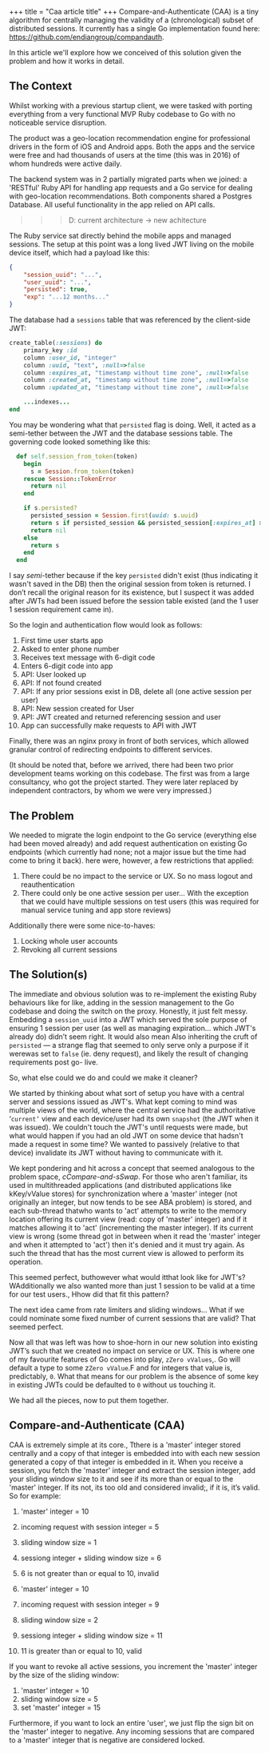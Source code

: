 +++
title = "Caa article title"
+++
Compare-and-Authenticate (CAA) is a tiny algorithm for centrally managing the validity of a (chronological) subset of distributed sessions. It currently has a single Go implementation found here: https://github.com/endiangroup/compandauth.

In this article we'll explore how we conceived of this solution given the problem and how it works in detail.

## The Context

Whilst working with a previous startup client, we were tasked with porting everything from a very functional MVP Ruby codebase to Go with no noticeable service disruption.

The product was a geo-location recommendation engine for professional drivers in the form of  iOS and Android apps. Both the apps and the service were free  and had thousands of users at the time (this was in 2016) of whom hundreds were active daily.

The backend system was in 2 partially migrated parts when we joined:  a 'RESTful' Ruby API  for handling app requests and a Go service for dealing with geo-location recommendations. Both components  shared a Postgres Database. All useful functionality in the app relied on API calls.

>>> D: current architecture -> new achitecture

The Ruby service sat directly behind the mobile apps and managed sessions. The setup at this point was a long lived JWT living on the mobile device itself,  which had a payload like this:

```json
{
	"session_uuid": "...",
	"user_uuid": "...",
	"persisted": true,
	"exp": "...12 months..."
}
```

The database had a `sessions` table that was  referenced by the client-side JWT:

```ruby
create_table(:sessions) do
	primary_key :id
	column :user_id, "integer"
	column :uuid, "text", :null=>false
	column :expires_at, "timestamp without time zone", :null=>false
	column :created_at, "timestamp without time zone", :null=>false
	column :updated_at, "timestamp without time zone", :null=>false

	...indexes...
end
```

You may be wondering what that `persisted` flag is doing. Well, it acted as a semi-tether between the JWT and the database sessions table. The governing code looked  something like this:

```ruby
  def self.session_from_token(token)
    begin
      s = Session.from_token(token)
    rescue Session::TokenError
      return nil
    end

    if s.persisted?
      persisted_session = Session.first(uuid: s.uuid)
      return s if persisted_session && persisted_session[:expires_at] >= Time.now.utc
      return nil
    else
      return s
    end
  end
```

I say *semi*-tether because if the key `persisted` didn't exist (thus indicating it wasn't saved in the DB) then the original session from token is returned. I don’t recall the original reason for its existence, but I suspect it was added after JWTs had been issued before the session table existed (and the 1 user 1 session requirement came in).

So the login and authentication flow would look as follows:

1. First time user starts app
2. Asked to enter phone number
3. Receives text message with 6-digit code
4. Enters 6-digit code into app
5. API: User looked up
6. API: If not found created
7. API: If any prior sessions exist in DB, delete all (one active session per user)
8. API: New session created for User
9. API: JWT created and returned referencing session and user
10. App can successfully make requests to API with JWT

Finally, there was an nginx proxy in front of both services, which allowed granular control of redirecting endpoints to different services.

(It should be noted that, before we arrived, there had been two prior development teams working on this codebase. The first was from a large consultancy, who got the project started. They were later replaced by independent contractors, by whom we were very impressed.)

## The Problem

We needed to migrate the login endpoint to the Go service (everything else had been moved already) and add request authentication on existing Go endpoints (which currently had none; not a major issue but the time had come to bring it back). here were, however, a few restrictions that applied:

1. There could be no impact to the service or UX. So no mass logout and reauthentication
2. There could only be one active session per user… With the exception that we could have multiple sessions on test users (this was required for manual service tuning and app store reviews)

Additionally there were some nice-to-haves:

1. Locking whole user accounts
2. Revoking all current sessions

## The Solution(s)

The immediate and obvious solution was to re-implement the existing Ruby behaviours like for like, adding in the session management to the Go codebase and doing the switch on the proxy. Honestly, it just felt messy. Embedding a `session_uuid` into a JWT which served the sole purpose of ensuring 1 session per user (as well as managing expiration... which JWT's already do) didn’t seem right. It would also mean Also inheriting the cruft of `persisted` &mdash; a strange flag that seemed to only serve only a purpose if it werewas set to `false` (ie. deny request), and likely the result of changing requirements post go- live.

So, what else could we do and could we make it cleaner?

We started by thinking about what sort of setup you have with a central server and sessions issued as JWT's. What kept coming to mind was multiple views of the world, where the central service had the authoritative ‘`current’` view and each device/user had its own `snapshot` (the JWT when it was issued). We couldn't touch the JWT's until requests were made, but what would happen if you had an old JWT on some device that hadsn't made a request in some time? We wanted to passively (relative to that device) invalidate its JWT without having to communicate with it.

We kept pondering and hit across a concept that seemed analogous to the problem space, *cCompare-and-sSwap*. For those who aren't familiar, its used in multithreaded applications (and distributed applications like kKey/vValue stores) for synchronization where a 'master' integer (not originally an integer, but now tends to be see ABA problem) is stored, and each sub-thread thatwho wants to 'act' attempts to write to the memory location offering its current view (read: copy of 'master' integer) and if it matches allowing it to 'act' (incrementing the master integer). If its current view is wrong (some thread got in between when it read the 'master' integer and when it attempted to 'act') then it's denied and it must try again. As such the thread that has the most current view is allowed to perform its operation.

This seemed perfect, buthowever what would itthat look like for JWT's? WAdditionally we also wanted more than just 1 session to be valid at a time for our test users., Hhow did that fit this pattern?

The next idea came from rate limiters and sliding windows... What if we could nominate some fixed number of current sessions that are valid? That seemed perfect.

Now all that was left was how to shoe-horn in our new solution into existing JWT’s such that we created no impact on service or UX. This is where one of my favourite features of Go comes into play, `zZero vValues`,.  Go will default a type to some z`Zero vValue`.F and for integers that value is, predictably, `0`. What that means for our problem is the absence of some key in existing JWTs could be defaulted to `0` without us touching it.

We had all the pieces, now to put them together.

## Compare-and-Authenticate (CAA)

CAA is extremely simple at its core., Tthere is a 'master' integer stored centrally and a copy of that integer is embedded into with each new session generated a copy of that integer is embedded in it. When you receive a session, you fetch the 'master' integer and extract the session integer, add your sliding window size to it and see if its more than or equal to the 'master' integer. If its not, its too old and considered invalid;, if it is, it’s valid. So for example:

1. 'master' integer = 10
2. incoming request with session integer = 5
3. sliding window size = 1
4. sessiong integer + sliding window size = 6
5. 6 is not greater than or equal to 10, invalid

1. 'master' integer = 10
2. incoming request with session integer = 9
3. sliding window size = 2
4. sessiong integer + sliding window size = 11
5. 11 is greater than or equal to 10, valid

If you want to revoke all active sessions, you increment the 'master' integer by the size of the sliding window:

1. 'master' integer = 10
2. sliding window size = 5
3. set 'master' integer = 15

Furthermore, if you want to lock an entire 'user', we just flip the sign bit on the 'master' integer to negative. Any incoming sessions that are compared to a 'master' integer that is negative are considered locked.


